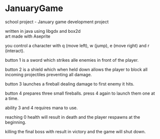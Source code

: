 # JanuaryGame
school project - January game development project


written in java using libgdx and box2d </br>
art made with Aseprite


you control a character with q (move left), w (jump), e (move right) and r (interact).

button 1 is a sword which strikes alle enemies in front of the player.

button 2 is a shield which when held down allows the player to block all incoming projectiles preventing all damage.

button 3 launches a fireball dealing damage to first enemy it hits.

button 4 prepares three small fireballs. press 4 again to launch them one at a time.

ability 3 and 4 requires mana to use. 

reaching 0 health will result in death and the player respawns at the beginning.

killing the final boss with result in victory and the game will shut down. 
